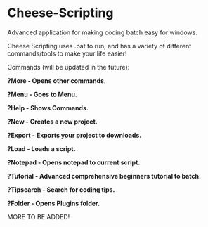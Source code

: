 # Cheese-Scripting
Advanced application for making coding batch easy for windows.

Cheese Scripting uses .bat to run, and has a variety of different commands/tools to make your life easier!

Commands (will be updated in the future):

**?More - Opens other commands.**

**?Menu - Goes to Menu.**

**?Help - Shows Commands.**

**?New - Creates a new project.**

**?Export - Exports your project to downloads.**

**?Load - Loads a script.**

**?Notepad - Opens notepad to current script.**

**?Tutorial - Advanced comprehensive beginners tutorial to batch.**

**?Tipsearch - Search for coding tips.**

**?Folder - Opens Plugins folder.**



MORE TO BE ADDED!

